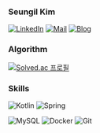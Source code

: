 ### Seungil Kim

[![LinkedIn](https://img.shields.io/badge/LinkedIn-0077B5?style=for-the-badge&logo=linkedin&logoColor=white)](https://www.linkedin.com/in/ks1ksi/)
[![Mail](https://img.shields.io/badge/Email-D14836?style=for-the-badge&logo=gmail&logoColor=white)](mailto:admin@ks1ksi.io)
[![Blog](https://img.shields.io/badge/Blog-0C1222?style=for-the-badge&logo=astro&logoColor=FDFDFE)](https://ks1ksi.io)

### Algorithm

[![Solved.ac 프로필](http://mazassumnida.wtf/api/v2/generate_badge?boj=ksi990302)](https://solved.ac/ksi990302)

### Skills

![Kotlin](https://img.shields.io/badge/Kotlin-7F52FF?style=for-the-badge&logo=Kotlin&logoColor=white)
![Spring](https://img.shields.io/badge/spring-%236DB33F.svg?style=for-the-badge&logo=spring&logoColor=white)

![MySQL](https://img.shields.io/badge/MySQL-4479A1?style=for-the-badge&logo=mysql&logoColor=white)
![Docker](https://img.shields.io/badge/docker-%230db7ed.svg?style=for-the-badge&logo=docker&logoColor=white)
![Git](https://img.shields.io/badge/git-%23F05033.svg?style=for-the-badge&logo=git&logoColor=white)
